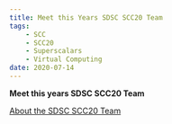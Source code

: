 ```yaml
---
title: Meet this Years SDSC SCC20 Team
tags:
    - SCC
    - SCC20
    - Superscalars
    - Virtual Computing
date: 2020-07-14
---
```


<p>
    <b>Meet this years SDSC SCC20 Team</b>
    <p><a href="https://hpc-students.sdsc.edu/scc/about_the_team.html">About the SDSC SCC20 Team</a></p>
</p>
